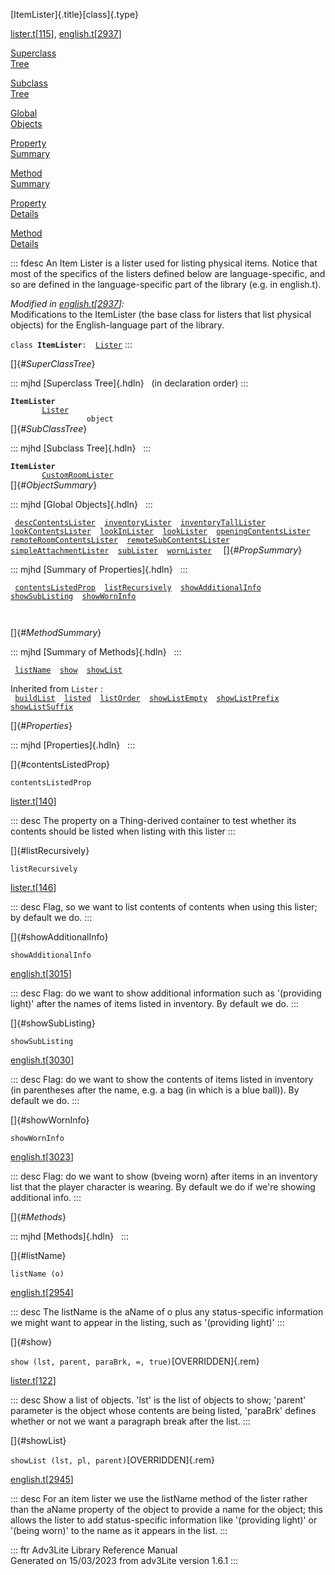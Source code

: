 [ItemLister]{.title}[class]{.type}

[lister.t](../file/lister.t.html)\[[115](../source/lister.t.html#115)\],
[english.t](../file/english.t.html)\[[2937](../source/english.t.html#2937)\]

[Superclass\
Tree](#_SuperClassTree_)

[Subclass\
Tree](#_SubClassTree_)

[Global\
Objects](#_ObjectSummary_)

[Property\
Summary](#_PropSummary_)

[Method\
Summary](#_MethodSummary_)

[Property\
Details](#_Properties_)

[Method\
Details](#_Methods_)

::: fdesc
An Item Lister is a lister used for listing physical items. Notice that
most of the specifics of the listers defined below are
language-specific, and so are defined in the language-specific part of
the library (e.g. in english.t).

*Modified in
[english.t](../file/english.t.html)\[[2937](../source/english.t.html#2937)\]:*\
Modifications to the ItemLister (the base class for listers that list
physical objects) for the English-language part of the library.

`class `**`ItemLister`**` :   `[`Lister`](../object/Lister.html)
:::

[]{#_SuperClassTree_}

::: mjhd
[Superclass Tree]{.hdln}   (in declaration order)
:::

**`ItemLister`**\
`         `[`Lister`](../object/Lister.html)\
`                 object`\
[]{#_SubClassTree_}

::: mjhd
[Subclass Tree]{.hdln}  
:::

**`ItemLister`**\
`         `[`CustomRoomLister`](../object/CustomRoomLister.html)\
[]{#_ObjectSummary_}

::: mjhd
[Global Objects]{.hdln}  
:::

` `[`descContentsLister`](../object/descContentsLister.html)`  `[`inventoryLister`](../object/inventoryLister.html)`  `[`inventoryTallLister`](../object/inventoryTallLister.html)`  `[`lookContentsLister`](../object/lookContentsLister.html)`  `[`lookInLister`](../object/lookInLister.html)`  `[`lookLister`](../object/lookLister.html)`  `[`openingContentsLister`](../object/openingContentsLister.html)`  `[`remoteRoomContentsLister`](../object/remoteRoomContentsLister.html)`  `[`remoteSubContentsLister`](../object/remoteSubContentsLister.html)`  `[`simpleAttachmentLister`](../object/simpleAttachmentLister.html)`  `[`subLister`](../object/subLister.html)`  `[`wornLister`](../object/wornLister.html)`  `
[]{#_PropSummary_}

::: mjhd
[Summary of Properties]{.hdln}  
:::

` `[`contentsListedProp`](#contentsListedProp)`  `[`listRecursively`](#listRecursively)`  `[`showAdditionalInfo`](#showAdditionalInfo)`  `[`showSubListing`](#showSubListing)`  `[`showWornInfo`](#showWornInfo)`  `

` `

[]{#_MethodSummary_}

::: mjhd
[Summary of Methods]{.hdln}  
:::

` `[`listName`](#listName)`  `[`show`](#show)`  `[`showList`](#showList)`  `

Inherited from `Lister` :\
` `[`buildList`](../object/Lister.html#buildList)`  `[`listed`](../object/Lister.html#listed)`  `[`listOrder`](../object/Lister.html#listOrder)`  `[`showListEmpty`](../object/Lister.html#showListEmpty)`  `[`showListPrefix`](../object/Lister.html#showListPrefix)`  `[`showListSuffix`](../object/Lister.html#showListSuffix)`  `

[]{#_Properties_}

::: mjhd
[Properties]{.hdln}  
:::

[]{#contentsListedProp}

`contentsListedProp`

[lister.t](../file/lister.t.html)\[[140](../source/lister.t.html#140)\]

::: desc
The property on a Thing-derived container to test whether its contents
should be listed when listing with this lister
:::

[]{#listRecursively}

`listRecursively`

[lister.t](../file/lister.t.html)\[[146](../source/lister.t.html#146)\]

::: desc
Flag, so we want to list contents of contents when using this lister; by
default we do.
:::

[]{#showAdditionalInfo}

`showAdditionalInfo`

[english.t](../file/english.t.html)\[[3015](../source/english.t.html#3015)\]

::: desc
Flag: do we want to show additional information such as \'(providing
light)\' after the names of items listed in inventory. By default we do.
:::

[]{#showSubListing}

`showSubListing`

[english.t](../file/english.t.html)\[[3030](../source/english.t.html#3030)\]

::: desc
Flag: do we want to show the contents of items listed in inventory (in
parentheses after the name, e.g. a bag (in which is a blue ball)). By
default we do.
:::

[]{#showWornInfo}

`showWornInfo`

[english.t](../file/english.t.html)\[[3023](../source/english.t.html#3023)\]

::: desc
Flag: do we want to show (bveing worn) after items in an inventory list
that the player character is wearing. By default we do if we\'re showing
additional info.
:::

[]{#_Methods_}

::: mjhd
[Methods]{.hdln}  
:::

[]{#listName}

`listName (o)`

[english.t](../file/english.t.html)\[[2954](../source/english.t.html#2954)\]

::: desc
The listName is the aName of o plus any status-specific information we
might want to appear in the listing, such as \'(providing light)\'
:::

[]{#show}

`show (lst, parent, paraBrk, =, true)`[OVERRIDDEN]{.rem}

[lister.t](../file/lister.t.html)\[[122](../source/lister.t.html#122)\]

::: desc
Show a list of objects. \'lst\' is the list of objects to show;
\'parent\' parameter is the object whose contents are being listed,
\'paraBrk\' defines whether or not we want a paragraph break after the
list.
:::

[]{#showList}

`showList (lst, pl, parent)`[OVERRIDDEN]{.rem}

[english.t](../file/english.t.html)\[[2945](../source/english.t.html#2945)\]

::: desc
For an item lister we use the listName method of the lister rather than
the aName property of the object to provide a name for the object; this
allows the lister to add status-specific information like \'(providing
light)\' or \'(being worn)\' to the name as it appears in the list.
:::

::: ftr
Adv3Lite Library Reference Manual\
Generated on 15/03/2023 from adv3Lite version 1.6.1
:::
